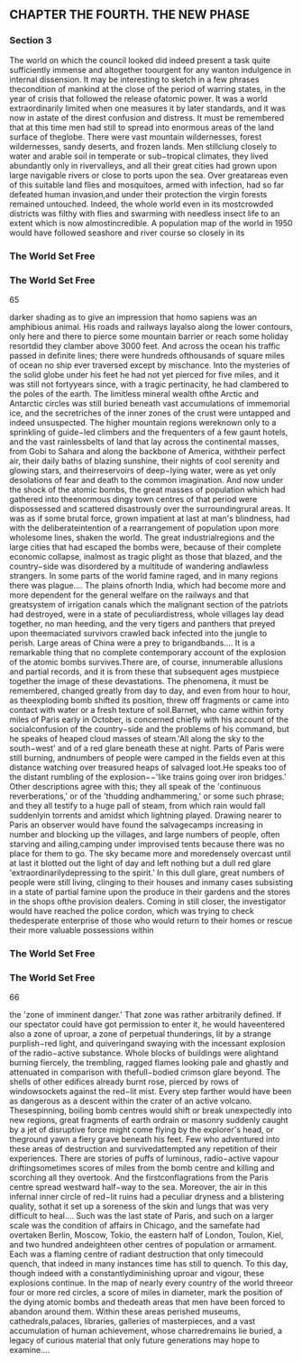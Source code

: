 ## CHAPTER THE FOURTH. THE NEW PHASE

### Section 3

The world on which the council looked did indeed present a task quite sufficiently immense and altogether toourgent for any wanton indulgence in internal dissension. It may be interesting to sketch in a few phrases thecondition of mankind at the close of the period of warring states, in the year of crisis that followed the release ofatomic power. It was a world extraordinarily limited when one measures it by later standards, and it was now in astate of the direst confusion and distress.
It must be remembered that at this time men had still to spread into enormous areas of the land surface of theglobe. There were vast mountain wildernesses, forest wildernesses, sandy deserts, and frozen lands. Men stillclung closely to water and arable soil in temperate or sub−tropical climates, they lived abundantly only in rivervalleys, and all their great cities had grown upon large navigable rivers or close to ports upon the sea. Over greatareas even of this suitable land flies and mosquitoes, armed with infection, had so far defeated human invasion,and under their protection the virgin forests remained untouched. Indeed, the whole world even in its mostcrowded districts was filthy with flies and swarming with needless insect life to an extent which is now almostincredible. A population map of the world in 1950 would have followed seashore and river course so closely in its
### The World Set Free

### The World Set Free
65


darker shading as to give an impression that homo sapiens was an amphibious animal. His roads and railways layalso along the lower contours, only here and there to pierce some mountain barrier or reach some holiday resortdid they clamber above 3000 feet. And across the ocean his traffic passed in definite lines; there were hundreds ofthousands of square miles of ocean no ship ever traversed except by mischance.
Into the mysteries of the solid globe under his feet he had not yet pierced for five miles, and it was still not fortyyears since, with a tragic pertinacity, he had clambered to the poles of the earth. The limitless mineral wealth ofthe Arctic and Antarctic circles was still buried beneath vast accumulations of immemorial ice, and the secretriches of the inner zones of the crust were untapped and indeed unsuspected. The higher mountain regions wereknown only to a sprinkling of guide−led climbers and the frequenters of a few gaunt hotels, and the vast rainlessbelts of land that lay across the continental masses, from Gobi to Sahara and along the backbone of America, withtheir perfect air, their daily baths of blazing sunshine, their nights of cool serenity and glowing stars, and theirreservoirs of deep−lying water, were as yet only desolations of fear and death to the common imagination.
And now under the shock of the atomic bombs, the great masses of population which had gathered into theenormous dingy town centres of that period were dispossessed and scattered disastrously over the surroundingrural areas. It was as if some brutal force, grown impatient at last at man's blindness, had with the deliberateintention of a rearrangement of population upon more wholesome lines, shaken the world. The great industrialregions and the large cities that had escaped the bombs were, because of their complete economic collapse, inalmost as tragic plight as those that blazed, and the country−side was disordered by a multitude of wandering andlawless strangers. In some parts of the world famine raged, and in many regions there was plague.... The plains ofnorth India, which had become more and more dependent for the general welfare on the railways and that greatsystem of irrigation canals which the malignant section of the patriots had destroyed, were in a state of peculiardistress, whole villages lay dead together, no man heeding, and the very tigers and panthers that preyed upon theemaciated survivors crawled back infected into the jungle to perish. Large areas of China were a prey to brigandbands....
It is a remarkable thing that no complete contemporary account of the explosion of the atomic bombs survives.There are, of course, innumerable allusions and partial records, and it is from these that subsequent ages mustpiece together the image of these devastations.
The phenomena, it must be remembered, changed greatly from day to day, and even from hour to hour, as theexploding bomb shifted its position, threw off fragments or came into contact with water or a fresh texture of soil.Barnet, who came within forty miles of Paris early in October, is concerned chiefly with his account of the socialconfusion of the country−side and the problems of his command, but he speaks of heaped cloud masses of steam.'All along the sky to the south−west' and of a red glare beneath these at night. Parts of Paris were still burning, andnumbers of people were camped in the fields even at this distance watching over treasured heaps of salvaged loot.He speaks too of the distant rumbling of the explosion−−'like trains going over iron bridges.'
Other descriptions agree with this; they all speak of the 'continuous reverberations,' or of the 'thudding andhammering,' or some such phrase; and they all testify to a huge pall of steam, from which rain would fall suddenlyin torrents and amidst which lightning played. Drawing nearer to Paris an observer would have found the salvagecamps increasing in number and blocking up the villages, and large numbers of people, often starving and ailing,camping under improvised tents because there was no place for them to go. The sky became more and moredensely overcast until at last it blotted out the light of day and left nothing but a dull red glare 'extraordinarilydepressing to the spirit.' In this dull glare, great numbers of people were still living, clinging to their houses and inmany cases subsisting in a state of partial famine upon the produce in their gardens and the stores in the shops ofthe provision dealers.
Coming in still closer, the investigator would have reached the police cordon, which was trying to check thedesperate enterprise of those who would return to their homes or rescue their more valuable possessions within
### The World Set Free

### The World Set Free
66


the 'zone of imminent danger.'
That zone was rather arbitrarily defined. If our spectator could have got permission to enter it, he would haveentered also a zone of uproar, a zone of perpetual thunderings, lit by a strange purplish−red light, and quiveringand swaying with the incessant explosion of the radio−active substance. Whole blocks of buildings were alightand burning fiercely, the trembling, ragged flames looking pale and ghastly and attenuated in comparison with thefull−bodied crimson glare beyond. The shells of other edifices already burnt rose, pierced by rows of windowsockets against the red−lit mist.
Every step farther would have been as dangerous as a descent within the crater of an active volcano. Thesespinning, boiling bomb centres would shift or break unexpectedly into new regions, great fragments of earth ordrain or masonry suddenly caught by a jet of disruptive force might come flying by the explorer's head, or theground yawn a fiery grave beneath his feet. Few who adventured into these areas of destruction and survivedattempted any repetition of their experiences. There are stories of puffs of luminous, radio−active vapour driftingsometimes scores of miles from the bomb centre and killing and scorching all they overtook. And the firstconflagrations from the Paris centre spread westward half−way to the sea.
Moreover, the air in this infernal inner circle of red−lit ruins had a peculiar dryness and a blistering quality, sothat it set up a soreness of the skin and lungs that was very difficult to heal....
Such was the last state of Paris, and such on a larger scale was the condition of affairs in Chicago, and the samefate had overtaken Berlin, Moscow, Tokio, the eastern half of London, Toulon, Kiel, and two hundred andeighteen other centres of population or armament. Each was a flaming centre of radiant destruction that only timecould quench, that indeed in many instances time has still to quench. To this day, though indeed with a constantlydiminishing uproar and vigour, these explosions continue. In the map of nearly every country of the world threeor four or more red circles, a score of miles in diameter, mark the position of the dying atomic bombs and thedeath areas that men have been forced to abandon around them. Within these areas perished museums, cathedrals,palaces, libraries, galleries of masterpieces, and a vast accumulation of human achievement, whose charredremains lie buried, a legacy of curious material that only future generations may hope to examine....